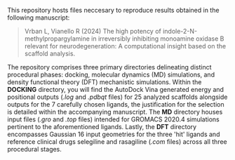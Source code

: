 This repository hosts files neccesary to reproduce results obtained in the following manuscript:

> Vrban L, Vianello R (2024) The high potency of indole-2-N-methylpropargylamine in irreversibly inhibiting monoamine oxidase B relevant for neurodegeneration: A computational insight based on the scaffold analysis.


The repository comprises three primary directories delineating distinct procedural phases: docking, molecular dynamics (MD) simulations, and density functional theory (DFT) mechanistic simulations. Within the **DOCKING** directory, you will find the AutoDock Vina generated energy and positional outputs (*.log* and *.pdbqt* files) for 25 analyzed scaffolds alongside outputs for the 7 carefully chosen ligands, the justification for the selection is detailed within the accompanying manuscript. The **MD** directory houses input files (*.gro*  and *.top* files) intended for GROMACS 2020.4 simulations pertinent to the aforementioned ligands. Lastly, the **DFT** directory encompasses Gaussian 16 input geometries for the three 'hit' ligands and reference clinical drugs selegiline and rasagiline (*.com* files) across all three procedural stages.
